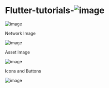 # Flutter-tutorials-![image](https://user-images.githubusercontent.com/61565391/157417889-6a33ff90-ae2d-4544-8a46-b5386ab61fa3.png)
![image](https://user-images.githubusercontent.com/61565391/157449299-b8414224-bdd2-4aba-bcb3-1752bde64d9f.png)



Network Image

![image](https://user-images.githubusercontent.com/61565391/157658011-3bb3b7e7-736b-49d2-8b63-f6f40fe46019.png)


Asset Image

![image](https://user-images.githubusercontent.com/61565391/157661101-195668cd-0316-4348-ac75-2b21c1c2a4df.png)


Icons and Buttons

![image](https://user-images.githubusercontent.com/61565391/157690023-f04b222c-1ea4-4135-9ee6-78055512b192.png)
